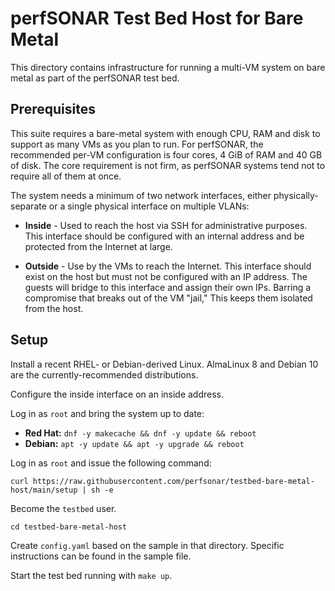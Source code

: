 # perfSONAR Test Bed Host for Bare Metal

This directory contains infrastructure for running a multi-VM system
on bare metal as part of the perfSONAR test bed.


## Prerequisites

This suite requires a bare-metal system with enough CPU, RAM and disk
to support as many VMs as you plan to run.  For perfSONAR, the
recommended per-VM configuration is four cores, 4 GiB of RAM and 40 GB
of disk.  The core requirement is not firm, as perfSONAR systems tend
not to require all of them at once.

The system needs a minimum of two network interfaces, either
physically-separate or a single physical interface on multiple VLANs:

 * **Inside** - Used to reach the host via SSH for administrative
   purposes.  This interface should be configured with an internal
   address and be protected from the Internet at large.

 * **Outside** - Use by the VMs to reach the Internet.  This interface
   should exist on the host but must not be configured with an IP
   address.  The guests will bridge to this interface and assign their
   own IPs.  Barring a compromise that breaks out of the VM "jail,"
   This keeps them isolated from the host.


## Setup

Install a recent RHEL- or Debian-derived Linux.  AlmaLinux 8 and
Debian 10 are the currently-recommended distributions.

Configure the inside interface on an inside address.

Log in as `root` and bring the system up to date:
 * **Red Hat:** `dnf -y makecache && dnf -y update && reboot`
 * **Debian:** `apt -y update && apt -y upgrade && reboot`

Log in as `root` and issue the following command:
```
curl https://raw.githubusercontent.com/perfsonar/testbed-bare-metal-host/main/setup | sh -e
```

Become the `testbed` user.

`cd testbed-bare-metal-host`

Create `config.yaml` based on the sample in that directory.  Specific
instructions can be found in the sample file.

Start the test bed running with `make up`.
